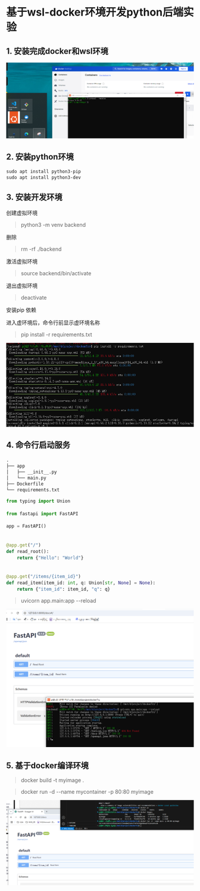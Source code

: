 # 基于wsl-docker环境开发python后端实验

## 1. 安装完成docker和wsl环境

![启动docker和wsl](./Snipaste_2025-06-01_13-24-51.png)

## 2. 安装python环境

```
sudo apt install python3-pip
sudo apt install python3-dev
```

## 3. 安装开发环境

创建虚拟环境
> python3 -m venv backend

删除
> rm -rf ./backend

激活虚拟环境
>source backend/bin/activate

退出虚拟环境
> deactivate 

安装pip 依赖

进入虚环境后，命令行前显示虚环境名称
> pip install -r requirements.txt

![](./image2.png)

## 4. 命令行启动服务

```
.
├── app
│   ├── __init__.py
│   └── main.py
├── Dockerfile
└── requirements.txt
```


```python
from typing import Union

from fastapi import FastAPI

app = FastAPI()


@app.get("/")
def read_root():
    return {"Hello": "World"}


@app.get("/items/{item_id}")
def read_item(item_id: int, q: Union[str, None] = None):
    return {"item_id": item_id, "q": q}
```

> uvicorn app.main:app --reload

![](./image3.png)

## 5. 基于docker编译环境

>docker build -t myimage .

>docker run -d --name mycontainer -p 80:80 myimage

![](./image4.png)
